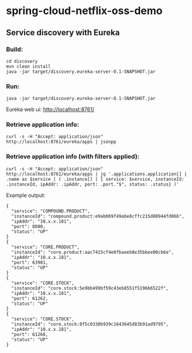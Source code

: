 # spring-cloud-netflix-oss-demo

## Service discovery with Eureka

### Build:
```
cd discovery
mvn clean install
java -jar target/discovery.eureka-server-0.1-SNAPSHOT.jar
```

### Run:
```
java -jar target/discovery.eureka-server-0.1-SNAPSHOT.jar
```

Eureka web ui: [http://localhost:8761/](http://localhost:8761/)

### Retrieve application info:
```
curl -s -H "Accept: application/json" http://localhost:8761/eureka/apps | jsonpp
```

### Retrieve application info (with filters applied):
```
curl -s -H "Accept: application/json" http://localhost:8761/eureka/apps | jq '.applications.application[] | .name as $service | ( .instance[] | { service: $service, instanceId: .instanceId, ipAddr: .ipAddr, port: .port."$", status: .status} )'
```

Example output:

```
{
  "service": "COMPOUND.PRODUCT",
  "instanceId": "compound.product:e9ab069f49abe8cffc215d80944fd06b",
  "ipAddr": "10.x.x.181",
  "port": 8080,
  "status": "UP"
}
{
  "service": "CORE.PRODUCT",
  "instanceId": "core.product:aac7415cf4e0fbaeeb8e35bbee00cb6e",
  "ipAddr": "10.x.x.181",
  "port": 63981,
  "status": "UP"
}
{
  "service": "CORE.STOCK",
  "instanceId": "core.stock:5e9bb499bf59c43eb8551f5196b6522f",
  "ipAddr": "10.x.x.181",
  "port": 61262,
  "status": "UP"
}
{
  "service": "CORE.STOCK",
  "instanceId": "core.stock:8f5c0330b939c1643645d83b91ad9795",
  "ipAddr": "10.x.x.181",
  "port": 61268,
  "status": "UP"
}
```
